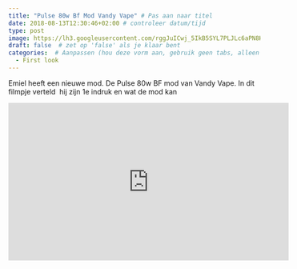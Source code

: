 ```yaml
---
title: "Pulse 80w Bf Mod Vandy Vape" # Pas aan naar titel
date: 2018-08-13T12:30:46+02:00 # controleer datum/tijd
type: post
image: https://lh3.googleusercontent.com/rggJuICwj_5IkB5SYL7PLJLc6aPN8Hk8u3Wn6k_63h_4T-vIP3zAQpBi5-vN8IdtymBRQEPgr1IB2fi-wNILkVcL8QmCMkab-8jCmWa-c5sH4Ir6hcU1qhMPqAOgRs-oHoBdaVgwDpFnKxlTCzulxJtrbVQtWOXcjkNdARKAdks7po2rCkLXNHtZIgtp16ssLt67ZGzQzAp8M-oSQPHwgwOwi0wkmcY5_G4Z7Ll7p9qmPqSfOqcc_qTfg2ALovxPQ_Auz_c2U7Q0Bve7zUgkHHquJpp_xEqP9LLLgrvnrUk9qtqUEtsaRyyfYP-3P5dGlfdR64cNeAOotTijRk57iEWjtLCUsZ50QIV3BG1mxWrLEj3qa-hntqmvdHfOMEu3vwf06ipUKVxQOYeaTqqAN6MVV_Pb_sRa6rjFKJoL3t_Wjyshuvh6KZyFJiPZo66HAyow9_bm-i4yxcxpOsauJE8jecJTxFj89UlV-wdS6PWQO_MyJv7Yvz-HbxtfA8FkxsK5ShUP0itXB3l1rKawn_y5pvh-kAFaNDigByQc4a2MtPaFyVL52qNq6K8DAOLCbhgKjPcJLnGS7nQwThMiBWUT-af--KQQCqtojFRyh87AWngHczf4bR1MjiaIWihWiG-qDnc=s250-k-no
draft: false  # zet op 'false' als je klaar bent
categories:  # Aanpassen (hou deze vorm aan, gebruik geen tabs, alleen spaties)
  - First look
---
```

Emiel heeft een nieuwe mod. De Pulse 80w BF mod van Vandy Vape. In dit filmpje verteld  hij zijn 1e indruk en wat de mod kan

<iframe width="560" height="315" src="https://www.youtube.com/embed/cRen7PhJ8ts" frameborder="0" allow="autoplay; encrypted-media" allowfullscreen></iframe>
